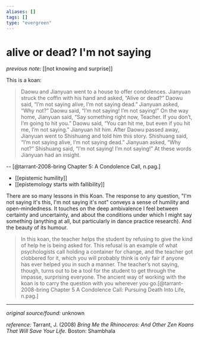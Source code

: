 ```yaml
---
aliases: []
tags: []
type: "evergreen"
---
```


# alive or dead? I'm not saying

_previous note:_ [[not knowing and surprise]]

This is a koan:

> Daowu and Jianyuan went to a house to offer condolences. Jianyuan struck the coffin with his hand and asked, “Alive or dead?”
> Daowu said, “I’m not saying alive, I’m not saying dead.”
> Jianyuan asked, “Why not?”
> Daowu said, “I’m not saying! I’m not saying!”
> On the way home, Jianyuan said, “Say something right now, Teacher. If you don’t, I’m going to hit you.”
> Daowu said, “You can hit me, but even if you hit me, I’m not saying.” Jianyuan hit him.
> After Daowu passed away, Jianyuan went to Shishuang and told him this story.
> Shishuang said, “I’m not saying alive, I’m not saying dead.”
> Jianyuan asked, “Why not?”
> Shishuang said, “I’m not saying! I’m not saying!”
> At these words Jianyuan had an insight.

-- [@tarrant-2008-bring Chapter 5: A Condolence Call, n.pag.]

- [[epistemic humility]]
- [[epistemology starts with fallibility]]

There are so many lessons in this Koan. The response to any question, "I'm not saying it's this, I'm not saying it's not" conveys a sense of humility and open-mindedness. It touches on the deep ambivalence I feel between certainty and uncertainty, and about the conditions under which I might say something (anything at all, but particularly in dance practice research). And the beauty of its humour.

> In this koan, the teacher helps the student by refusing to give the kind of help he is being asked for. This refusal is an example of what psychologists call holding a container for change, and the teacher got clobbered for it, which you will probably think is only fair if anyone has ever helped you in such a manner. The teacher’s not saying, though, turns out to be a tool for the student to get through the impasse, surprising everyone. The ancient way of working with the koan is to carry the question with you wherever you go.[@tarrant-2008-bring Chapter 5 A Condolence Call: Pursuing Death Into Life, n.pag.]
---

_original source/found:_ unknown

_reference:_ Tarrant, J. (2008) _Bring Me the Rhinoceros: And Other Zen Koans That Will Save Your Life_. Boston: Shambhala



